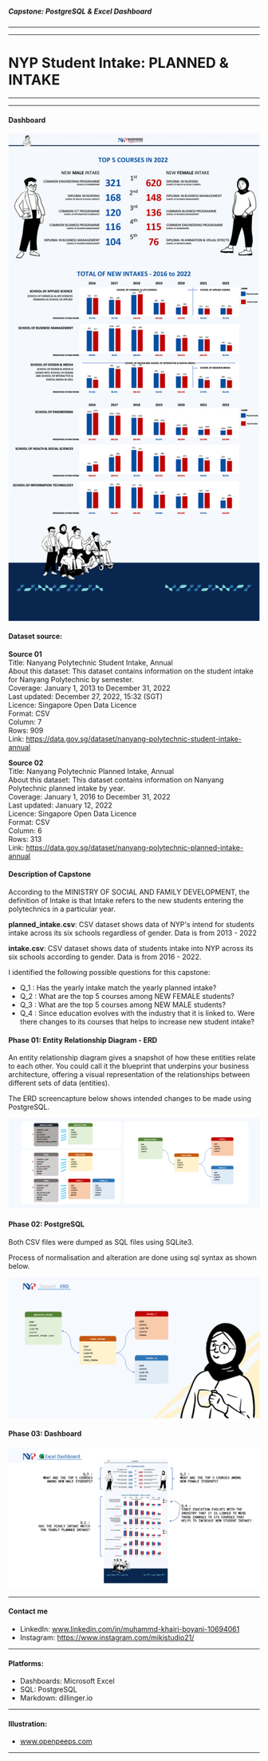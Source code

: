 ##### Capstone: PostgreSQL & Excel Dashboard
---
---
# NYP Student Intake: **PLANNED & INTAKE**

---
---
#### Dashboard
![Dashboard](NYP_intake_dashboard.png)

#### Dataset source:
**Source 01** \
Title: Nanyang Polytechnic Student Intake, Annual \
About this dataset: This dataset contains information on the student intake for Nanyang Polytechnic by semester. \
Coverage: January 1, 2013 to December 31, 2022 \
Last updated: December 27, 2022, 15:32 (SGT) \
Licence: Singapore Open Data Licence \
Format: CSV \
Column: 7 \
Rows: 909 \
Link: https://data.gov.sg/dataset/nanyang-polytechnic-student-intake-annual

**Source 02** \
Title: Nanyang Polytechnic Planned Intake, Annual \
About this dataset: This dataset contains information on Nanyang Polytechnic planned intake by year. \
Coverage: January 1, 2016 to December 31, 2022 \
Last updated: January 12, 2022 \
Licence: Singapore Open Data Licence \
Format: CSV \
Column: 6 \
Rows: 313 \
Link: https://data.gov.sg/dataset/nanyang-polytechnic-planned-intake-annual

#### Description of Capstone
According to the MINISTRY OF SOCIAL AND FAMILY DEVELOPMENT, the definition of Intake is that Intake refers to the new students entering the polytechnics in a particular year.

**planned_intake.csv**: CSV dataset shows data of NYP's intend for students intake across its six schools regardless of gender. Data is from 2013 - 2022

**intake.csv**: CSV dataset shows data of students intake into NYP across its six schools according to gender. Data is from 2016 - 2022.

I identified the following possible questions for this capstone:
- Q_1 : Has the yearly intake match the yearly planned intake?
- Q_2 : What are the top 5 courses among NEW FEMALE students?
- Q_3 : What are the top 5 courses among NEW MALE students?
- Q_4 : Since education evolves with the industry that it is linked to. Were there changes to its courses that helps to increase new student intake?

#### Phase 01: Entity Relationship Diagram - ERD
An entity relationship diagram gives a snapshot of how these entities relate to each other. You could call it the blueprint that underpins your business architecture, offering a visual representation of the relationships between different sets of data (entities).

The ERD screencapture below shows intended changes to be made using PostgreSQL.

![ERD](ERD.jpg)

#### Phase 02: PostgreSQL
Both CSV files were dumped as SQL files using SQLite3.

Process of normalisation and alteration are done using sql syntax as shown below.

![ERD_dataset](IMG_dataset_erd.jpg)

#### Phase 03: Dashboard

![Explanation_of_dashboard](IMG_dashboard_present.jpg)

---

#### Contact me
- LinkedIn: www.linkedin.com/in/muhammd-khairi-boyani-10694061
- Instagram: https://www.instagram.com/mikistudio21/

---
#### Platforms:
- Dashboards: Microsoft Excel
- SQL: PostgreSQL
- Markdown: dillinger.io

---
#### Illustration:
- www.openpeeps.com

---
